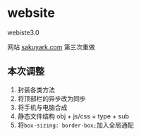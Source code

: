 # website

 webiste3.0

网站 [sakuyark.com](https://sakuyark.com) 
第三次重做

## 本次调整

1. 封装各类方法
2. 将顶部栏的异步改为同步
3. 将手机与电脑合成
4. 静态文件结构 obj + js/css + type + sub
5. 将`box-sizing: border-box;`加入全局通配

